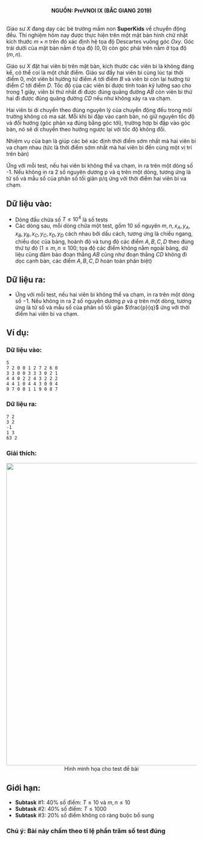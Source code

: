 **<center>NGUỒN: PreVNOI Ⅸ (BẮC GIANG 2019)</center>**
<br>

Giáo sư $X$ đang dạy các bé trường mầm non **SuperKids** về chuyển động đều. Thí nghiệm hôm nay được thực hiện trên một mặt bàn hình chữ nhật kích thước $m×n$ trên đó xác định hệ tọa độ Descartes vuông góc $Οxy$. Góc trái dưới của mặt bàn nằm ở tọa độ $(0,0)$ còn góc phải trên nằm ở tọa độ $(m,n)$.

Giáo sư $X$ đặt hai viên bi trên mặt bàn, kích thước các viên bi là không đáng kể, có thể coi là một chất điểm. Giáo sư đẩy hai viên bi cùng lúc tại thời điểm $0$, một viên bi hướng từ điểm $A$ tới điểm $B$ và viên bi còn lại hướng từ điểm $C$ tới điểm $D$. Tốc độ của các viên bi được tính toán kỹ lưỡng sao cho trong $1$ giây, viên bi thứ nhất đi được đúng quãng đường $AB$ còn viên bi thứ hai đi được đúng quãng đường $CD$ nếu như không xảy ra va chạm.

Hai viên bi di chuyển theo đúng nguyên lý của chuyển động đều trong môi trường không có ma sát. Mỗi khi bi đập vào cạnh bàn, nó giữ nguyên tốc độ và đổi hướng (góc phản xạ đúng bằng góc tới), trường hợp bi đập vào góc bàn, nó sẽ di chuyển theo hướng ngược lại với tốc độ không đổi.

Nhiệm vụ của bạn là giúp các bé xác định thời điểm sớm nhất mà hai viên bi va chạm nhau (tức là thời điểm sớm nhất mà hai viên bi đến cùng một vị trí trên bàn)

Ứng với mỗi test, nếu hai viên bi không thể va chạm, in ra trên một dòng số -1. Nếu không in ra 2 số nguyên dương p và q trên một dòng, tương ứng là tử số và mẫu số của phân số tối giản p/q ứng với thời điểm hai viên bi va chạm.

## Dữ liệu vào:
- Dòng đầu chứa số $T≤10^4$ là số tests
- Các dòng sau, mỗi dòng chứa một test, gồm $10$ số nguyên $m,n,x_A,y_A,x_B,y_B,x_C,y_C,x_D,y_D$ cách nhau bởi dấu cách, tương ứng là chiều ngang, chiều dọc của bảng, hoành độ và tung độ các điểm $A, B, C, D$ theo đúng thứ tự đó ($1≤m,n≤100$; tọa độ các điểm không nằm ngoài bảng, dữ liệu cũng đảm bảo đoạn thẳng $AB$ cũng như đoạn thẳng $CD$ không đi dọc cạnh bàn, các điểm $A, B, C, D$ hoàn toàn phân biệt)

## Dữ liệu ra:
- Ứng với mỗi test, nếu hai viên bi không thể va chạm, in ra trên một dòng số $-1$. Nếu không in ra $2$ số nguyên dương $p$ và $q$ trên một dòng, tương ứng là tử số và mẫu số của phân số tối giản $\frac{p}{q}$ ứng với thời điểm hai viên bi va chạm.

## Ví dụ:
### Dữ liệu vào:
```
5
7 2 0 0 1 2 7 2 6 0
3 3 0 0 3 3 3 0 2 1
4 4 0 2 2 4 3 2 2 2
4 4 1 0 4 4 3 0 0 4
9 7 0 0 1 1 9 0 8 7
```

### Dữ liệu ra:
```
7 2
3 2
-1
1 3
63 2
```

### Giải thích:

<center><img src="/images/problems/1078/motion.svg" width=800px></center>
<center>Hình minh họa cho test đề bài</center>

## Giới hạn:
- **Subtask** $\#1$: $40\%$ số điểm: $T≤10$ và $m,n≤10$
- **Subtask** $\#2$: $40\%$ số điểm: $T≤1000$
- **Subtask** $\#3$: $20\%$ số điểm không có ràng buộc bổ sung
### Chú ý: Bài này chấm theo tỉ lệ phần trăm số test đúng